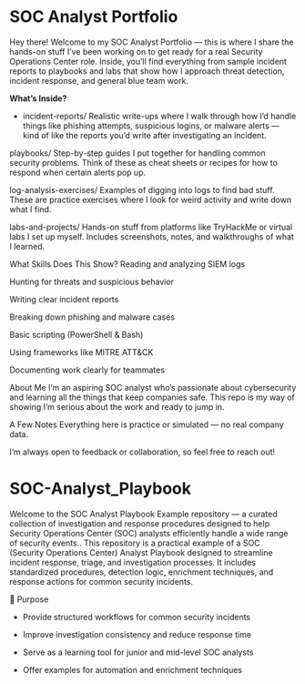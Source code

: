 # SOC Analyst Portfolio
Hey there! Welcome to my SOC Analyst Portfolio — this is where I share the hands-on stuff I’ve been working on to get ready for a real Security Operations Center role. Inside, you’ll find everything from sample incident reports to playbooks and labs that show how I approach threat detection, incident response, and general blue team work.

**What’s Inside?**<br>
* incident-reports/
Realistic write-ups where I walk through how I’d handle things like phishing attempts, suspicious logins, or malware alerts — kind of like the reports you’d write after investigating an incident.

playbooks/
Step-by-step guides I put together for handling common security problems. Think of these as cheat sheets or recipes for how to respond when certain alerts pop up.

log-analysis-exercises/
Examples of digging into logs to find bad stuff. These are practice exercises where I look for weird activity and write down what I find.

labs-and-projects/
Hands-on stuff from platforms like TryHackMe or virtual labs I set up myself. Includes screenshots, notes, and walkthroughs of what I learned.

What Skills Does This Show?
Reading and analyzing SIEM logs

Hunting for threats and suspicious behavior

Writing clear incident reports

Breaking down phishing and malware cases

Basic scripting (PowerShell & Bash)

Using frameworks like MITRE ATT&CK

Documenting work clearly for teammates

About Me
I’m an aspiring SOC analyst who’s passionate about cybersecurity and learning all the things that keep companies safe. This repo is my way of showing I’m serious about the work and ready to jump in.

A Few Notes
Everything here is practice or simulated — no real company data.

I’m always open to feedback or collaboration, so feel free to reach out!



# SOC-Analyst_Playbook
Welcome to the SOC Analyst Playbook Example repository — a curated collection of investigation and response procedures designed to help Security Operations Center (SOC) analysts efficiently handle a wide range of security events.. 
This repository is a practical example of a SOC (Security Operations Center) Analyst Playbook designed to streamline incident response, triage, and investigation processes. It includes standardized procedures, detection logic, enrichment techniques, and response actions for common security incidents.

📌 Purpose

* Provide structured workflows for common security incidents

* Improve investigation consistency and reduce response time

* Serve as a learning tool for junior and mid-level SOC analysts

* Offer examples for automation and enrichment techniques



